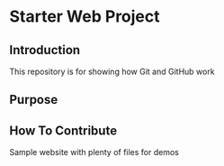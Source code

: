 # Starter Web Project

## Introduction



This repository is for showing how Git and GitHub work

## Purpose

## How To Contribute

Sample website with plenty of files for demos

